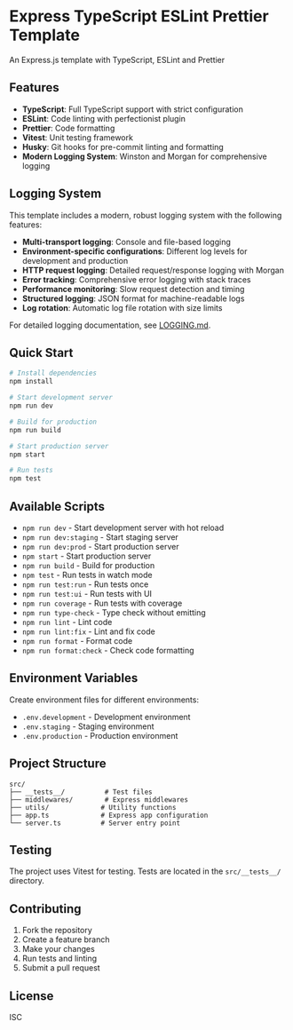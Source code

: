 # Express TypeScript ESLint Prettier Template

An Express.js template with TypeScript, ESLint and Prettier

## Features

- **TypeScript**: Full TypeScript support with strict configuration
- **ESLint**: Code linting with perfectionist plugin
- **Prettier**: Code formatting
- **Vitest**: Unit testing framework
- **Husky**: Git hooks for pre-commit linting and formatting
- **Modern Logging System**: Winston and Morgan for comprehensive logging

## Logging System

This template includes a modern, robust logging system with the following features:

- **Multi-transport logging**: Console and file-based logging
- **Environment-specific configurations**: Different log levels for development and production
- **HTTP request logging**: Detailed request/response logging with Morgan
- **Error tracking**: Comprehensive error logging with stack traces
- **Performance monitoring**: Slow request detection and timing
- **Structured logging**: JSON format for machine-readable logs
- **Log rotation**: Automatic log file rotation with size limits

For detailed logging documentation, see [LOGGING.md](./LOGGING.md).

## Quick Start

```bash
# Install dependencies
npm install

# Start development server
npm run dev

# Build for production
npm run build

# Start production server
npm start

# Run tests
npm test
```

## Available Scripts

- `npm run dev` - Start development server with hot reload
- `npm run dev:staging` - Start staging server
- `npm run dev:prod` - Start production server
- `npm start` - Start production server
- `npm run build` - Build for production
- `npm test` - Run tests in watch mode
- `npm run test:run` - Run tests once
- `npm run test:ui` - Run tests with UI
- `npm run coverage` - Run tests with coverage
- `npm run type-check` - Type check without emitting
- `npm run lint` - Lint code
- `npm run lint:fix` - Lint and fix code
- `npm run format` - Format code
- `npm run format:check` - Check code formatting

## Environment Variables

Create environment files for different environments:

- `.env.development` - Development environment
- `.env.staging` - Staging environment
- `.env.production` - Production environment

## Project Structure

```
src/
├── __tests__/          # Test files
├── middlewares/        # Express middlewares
├── utils/             # Utility functions
├── app.ts             # Express app configuration
└── server.ts          # Server entry point
```

## Testing

The project uses Vitest for testing. Tests are located in the `src/__tests__/` directory.

## Contributing

1. Fork the repository
2. Create a feature branch
3. Make your changes
4. Run tests and linting
5. Submit a pull request

## License

ISC
